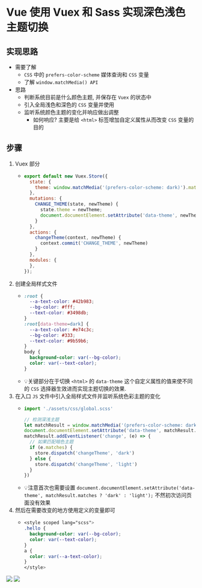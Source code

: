 # Vue 使用 Vuex 和 Sass 实现深色浅色主题切换

## 实现思路
- 需要了解
  - `CSS` 中的 `prefers-color-scheme` 媒体查询和 `CSS` 变量
  - 了解 `window.matchMedia() API`
- 思路
  - 判断系统目前是什么颜色主题, 并保存在 `Vuex` 的状态中
  - 引入全局浅色和深色的 `CSS` 变量并使用
  - 监听系统颜色主题的变化并响应做出调整
    - 如何响应? 主要是给 `<html>` 标签增加自定义属性从而改变 `CSS` 变量的目的
## 步骤
1. Vuex 部分
    - ```js
      export default new Vuex.Store({
        state: {
          theme: window.matchMedia('(prefers-color-scheme: dark)').matches ? 'dark' : 'light',
        },
        mutations: {
          CHANGE_THEME(state, newTheme) {
            state.theme = newTheme;
            document.documentElement.setAttribute('data-theme', newTheme);
          }
        },
        actions: {
          changeTheme(context, newTheme) {
            context.commit('CHANGE_THEME', newTheme)
          }
        },
        modules: {
        },
      });
2. 创建全局样式文件
    - ```css
      :root {
        --a-text-color: #42b983;
        --bg-color: #fff;
        --text-color: #3498db;
      }
      :root[data-theme=dark] {
        --a-text-color: #e74c3c;
        --bg-color: #333;
        --text-color: #9b59b6;
      }
      body {
        background-color: var(--bg-color);
        color: var(--text-color);
      }
    - 💡关键部分在于切换 `<html>` 的 `data-theme` 这个自定义属性的值来使不同的 `CSS` 选择器生效进而实现主题切换的效果.
3. 在入口 `JS` 文件中引入全局样式文件并监听系统色彩主题的变化
    - ```js
      import './assets/css/global.scss'

      // 检测深浅主题
      let matchResult = window.matchMedia('(prefers-color-scheme: dark)');
      document.documentElement.setAttribute('data-theme', matchResult.matches ? 'dark' : 'light');
      matchResult.addEventListener('change', (e) => {
        // 如果匹配暗色主题
        if (e.matches) {
          store.dispatch('changeTheme', 'dark')
        } else {
          store.dispatch('changeTheme', 'light')
        }
      })
    - 💡注意首次也需要设置 `document.documentElement.setAttribute('data-theme', matchResult.matches ? 'dark' : 'light');` 不然初次访问页面没有效果
4. 然后在需要改变的地方使用定义的变量即可
    - ```css
      <style scoped lang="scss">
      .hello {
        background-color: var(--bg-color);
        color: var(--text-color);
      }
      a {
        color: var(--a-text-color);
      }
      </style>

![](../../image/Snipaste_2022-08-20_19-10-45.png)
![](../../image/Snipaste_2022-08-20_19-11-16.png)